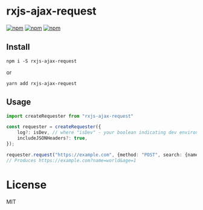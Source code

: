 # rxjs-ajax-request
[![npm](https://codecov.io/gh/maximlysenko/rxjs-ajax-request/branch/master/graph/badge.svg)](https://www.npmjs.com/package/rxjs-ajax-request)
[![npm](https://circleci.com/gh/maximlysenko/rxjs-ajax-request/tree/master.svg?style=shield)](https://www.npmjs.com/package/rxjs-ajax-request)
[![npm](https://api.codeclimate.com/v1/badges/9a14939e1436d0a0b866/maintainability)](https://www.npmjs.com/package/rxjs-ajax-request)

## Install
`npm i -S rxjs-ajax-request`

or

`yarn add rxjs-ajax-request`

## Usage
```typescript
import createRequester from "rxjs-ajax-request"

const requester = createRequester({
    log?: isDev, // where "isDev" - your boolean indicating dev environment 
    includeJSONHeaders?: true,
});

requester.request("https://example.com", {method: "POST", search: {name: "world", age: 1}});
// Produces https://example.com?name=world&age=1
```

# License
MIT
